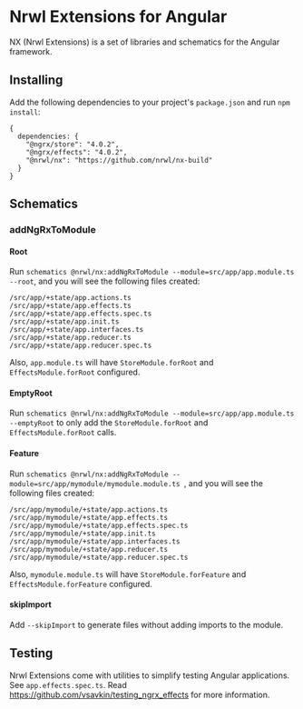 # Nrwl Extensions for Angular

NX (Nrwl Extensions) is a set of libraries and schematics for the Angular framework.

## Installing

Add the following dependencies to your project's `package.json` and run `npm install`:

```
{
  dependencies: {
    "@ngrx/store": "4.0.2",
    "@ngrx/effects": "4.0.2",
    "@nrwl/nx": "https://github.com/nrwl/nx-build" 
  }
}
```



## Schematics

### addNgRxToModule

#### Root

Run `schematics @nrwl/nx:addNgRxToModule --module=src/app/app.module.ts  --root`, and you will see the following files created:

```
/src/app/+state/app.actions.ts
/src/app/+state/app.effects.ts
/src/app/+state/app.effects.spec.ts
/src/app/+state/app.init.ts
/src/app/+state/app.interfaces.ts
/src/app/+state/app.reducer.ts
/src/app/+state/app.reducer.spec.ts
```

Also, `app.module.ts` will have `StoreModule.forRoot` and `EffectsModule.forRoot` configured.

#### EmptyRoot

Run `schematics @nrwl/nx:addNgRxToModule --module=src/app/app.module.ts  --emptyRoot` to only add the `StoreModule.forRoot` and `EffectsModule.forRoot` calls.

#### Feature

Run `schematics @nrwl/nx:addNgRxToModule --module=src/app/mymodule/mymodule.module.ts `, and you will see the following files created:

```
/src/app/mymodule/+state/app.actions.ts
/src/app/mymodule/+state/app.effects.ts
/src/app/mymodule/+state/app.effects.spec.ts
/src/app/mymodule/+state/app.init.ts
/src/app/mymodule/+state/app.interfaces.ts
/src/app/mymodule/+state/app.reducer.ts
/src/app/mymodule/+state/app.reducer.spec.ts
```

Also, `mymodule.module.ts` will have `StoreModule.forFeature` and `EffectsModule.forFeature` configured.

#### skipImport

Add `--skipImport` to generate files without adding imports to the module.



## Testing

Nrwl Extensions come with utilities to simplify testing Angular applications. See `app.effects.spec.ts`. Read https://github.com/vsavkin/testing_ngrx_effects for more information.


